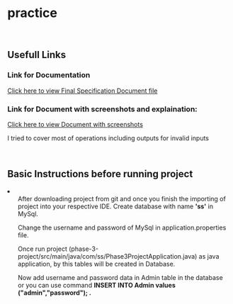 # practice
<br>
    <h2><a id="Links">Usefull Links</a></h2>
    <h3>Link for Documentation</h3>
    <a href="https://docs.google.com/document/d/1HSO3cqKKt1j6WlD88AFk0wcAB1OP-ABgvF7kFZMRQmU/edit?usp=sharing">Click here to view Final Specification Document file</a>
    <h3>Link for Document with screenshots and explaination:</h3>
    <a href="https://docs.google.com/document/d/1BsDi_jYVZzEin0FnoDMYejEWzV2Rmdw5DfBr2oQNrMk/edit?usp=sharing">Click here to view Document with screenshots</a>
    <p>I tried to cover most of operations including outputs for invalid inputs</p>
<br>
	<h2>Basic Instructions before running project</h2>
	<li>
	<ul>After downloading project from git and once you finish the importing of project into your respective IDE. Create database with name <strong>'ss'</strong> in MySql.</ul>
	<ul>Change the username and password of MySql in application.properties file.</ul>
	<ul>Once run project (phase-3-project/src/main/java/com/ss/Phase3ProjectApplication.java) as java application, by this tables will be created in Database.</ul>
	<ul>Now add username and password data in Admin table in the database or you can use command <strong>INSERT INTO Admin values ("admin","password"); .</strong></ul>
	</li>
